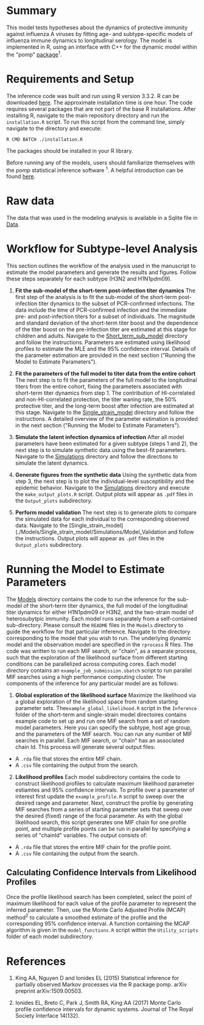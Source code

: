 # Summary
This model tests hypotheses about the dynamics of protective immunity against influenza A viruses by fitting age- and subtype-specific models of influenza immune dynamics to longitudinal serology. 
The model is implemented in R, using an interface with C++ for the dynamic model within the "pomp" [package](http://kingaa.github.io/pomp/install.html)<sup>1</sup>.

# Requirements and Setup 
The inference code was built and run using R version 3.3.2. R can be downloaded [here](https://www.r-project.org).
The approximate installation time is one hour.
The code requires several packages that are not part of the base R installations. After installing R, navigate to the main repository directory and run the `installation.R` script. To run this script from the command line, simply navigate to the directory and execute:
```
R CMD BATCH ./installation.R 
```
The packages should be installed in your R library. 

Before running any of the models, users should familiarize themselves with the *pomp* statistical inference software <sup>1</sup>. A helpful introduction can be found [here](https://kingaa.github.io/pomp/vignettes/getting_started.html).

# Raw data
The data that was used in the modeling analysis is available in a Sqlite file in [Data](./Data). 

# Workflow for Subtype-level Analysis 
This section outlines the workflow of the analysis used in the manuscript to estimate the model parameters and generate the results and figures. Follow these steps separately for each subtype (H3N2 and H1N1pdm09).  

1. **Fit the sub-model of the short-term post-infection titer dynamics**  The first step of the analysis is to fit the sub-model of the short-term post-infection titer dynamics to the subset of PCR-confirmed infections. The data include the time of PCR-confirmed infection and the immediate pre- and post-infection titers for a subset of individuals. The magnitude and standard deviation of the short-term titer boost and the dependence of the titer boost on the pre-infection titer are estimated at this stage for children and adults. Navigate to the [Short_term_sub_model](./Models/Short_term_sub_model) directory and follow the instructions. Parameters are estimated using likelihood profiles to estimate the MLE and the 95% confidence interval. Details of the parameter estimation are provided in the next section ("Running the Model to Estimate Parameters"). 

2. **Fit the parameters of the full model to titer data from the entire cohort** The next step is to fit the parameters of the full model to the longitudinal titers from the entire cohort, fixing the parameters associated with short-term titer dynamics from step 1. The contribution of HI-correlated and non-HI-correlated protection, the titer waning rate, the 50% protective titer, and the long-term boost after infection are estimated at this stage. Navigate to the [Single_strain_model](./Models/Single_strain_model) directory and follow the instructions. A detailed overview of the parameter estimation is provided in the next section ("Running the Model to Estimate Parameters").

3. **Simulate the latent infection dynamics of infection** After all model parameters have been estimated for a given subtype (steps 1 and 2), the next step is to simulate synthetic data using the best-fit parameters. Navigate to the [Simulations](./Models/Single_strain_model/Simulations/Latent_states) directory and follow the directions to simulate the latent dynamics.  

4. **Generate figures from the synthetic data** Using the synthetic data from step 3, the next step is to plot the individual-level susceptibility and the epidemic behavior. Navigate to the [Simulations](./Models/Single_strain_model/Simulations/Latent_states) directory and execute the `make_output_plots.R` script. Output plots will appear as `.pdf` files in the `Output_plots` subdirectory.

5. **Perform model validation** The next step is to generate plots to compare the simulated data for each individual to the corresponding observed data. Navigate to the  [Single_strain_model](./Models/Single_strain_model/Simulations/Model_Validation and follow the instructions. Output plots will appear as `.pdf` files in the `Output_plots` subdirectory.

# Running the Model to Estimate Parameters 
The [Models](./Models) directory contains the code to run the inference for the sub-model of the short-term titer dynamics, the full model of the longitudinal titer dynamics for either H1N1pdm09 or H3N2, and the two-strain model of heterosubytpic immunity. Each model runs separately from a self-contained sub-directory. Please consult the `README` files in the `Models` directory to guide the workflow for that particular inference. Navigate to the directory corresponding to the model that you wish to run. The underlying dynamic model and the observation model are specified in the `rprocess` R files. The code was written to run each MIF search, or "chain", as a separate process, such that the exploration of the likelihood surface from different starting conditions can be parallelized across computing cores.  Each model directory contains an `example_job_submission.sbatch` script to run parallel MIF searches using a high performance computing cluster. The components of the inference for any particular model are as follows:

1. **Global exploration of the likelihood surface** Maximize the likelihood via a global exploration of the likelihood space from random starting parameter sets.  The`example_global_likelihood.R` script in the `Inference` folder of the short-term and single-strain model directoires contains example code to set up and run one MIF search from a set of random model parameters. Here you can specify the subtype, host age group, and the parameters of the MIF search. You can run any number of MIF searches in parallel. Each MIF search, or "chain" has an associated chain Id. This process will generate several output files:

* A `.rda` file that stores the entire MIF chain.
* A `.csv` file containing the output from the search.


2. **Likelihood profiles** Each model subdirectory contains the code to construct likelihood profiles to calculate maximum likelihood parameter estiamtes and 95% confidence intervals. To profile over a parameter of interest first update the `example_profile.R` script to sweep over the desired range and parameter. Next, construct the profile by generating MIF searches from a series of starting parameter sets that sweep over the desired (fixed) range of the focal parameter. As with the global likelihood search, this script generates one MIF chain for one profile point, and multiple profile points can be run in parallel by specifying a series of "chainId" variables. The output consists of:
* A `.rda` file that stores the entire MIF chain for the profile point.
* A `.csv` file containing the output from the search.

## Calculating Confidence Intervals from Likelihood Profiles
Once the profile likelihood search has been completed, select the point of maximum likelihood for each value of the profile parameter to represent the inferred parameter. Then, use the Monte Carlo Adjusted Profile (MCAP) method<sup>2</sup> to calculate a smoothed estimate of the profile and the corresponding 95% confidence interval. A function containing the MCAP algorithm is given in the `model_functions.R` script within the `Utility_scripts` folder of each model subdirectory. 


# References
1. King AA, Nguyen D and Ionides EL (2015) Statistical inference for partially observed Markov processes via the R package pomp. arXiv preprint arXiv:1509.00503.

2. Ionides EL, Breto C, Park J, Smith RA, King AA (2017) Monte Carlo profile confidence
 intervals for dynamic systems. Journal of The Royal Society Interface 14(132).
 


